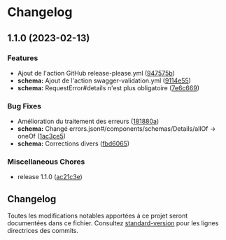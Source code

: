 # Changelog

## 1.1.0 (2023-02-13)


### Features

* Ajout de l'action GitHub release-please.yml ([947575b](https://github.com/bibudem/api-communs/commit/947575b82a1cd3d71848885699a927b6ff79f98c))
* **schema:** Ajout de l'action swagger-validation.yml ([9114e55](https://github.com/bibudem/api-communs/commit/9114e55aef3e24bc2fd3a146bd470eb5f33c73af))
* **schema:** RequestError#details n'est plus obligatoire ([7e6c669](https://github.com/bibudem/api-communs/commit/7e6c66979d6e96158ee3064e7c358251b5cd80b2))


### Bug Fixes

* Amélioration du traitement des erreurs ([181880a](https://github.com/bibudem/api-communs/commit/181880a366fbfffc78c58dfaa9cf1d4e8e08663d))
* **schema:** Changé errors.json#/components/schemas/Details/allOf -&gt; oneOf ([1ac3ce5](https://github.com/bibudem/api-communs/commit/1ac3ce5222080adac830f3dd5ad2e1ac0da25b50))
* **schema:** Corrections divers ([fbd6065](https://github.com/bibudem/api-communs/commit/fbd606530d6efef80bc976668003be3a0363c89d))


### Miscellaneous Chores

* release 1.1.0 ([ac21c3e](https://github.com/bibudem/api-communs/commit/ac21c3e796910d5c1b1125d94f145b4cb12ea302))

## Changelog

Toutes les modifications notables apportées à ce projet seront documentées dans ce fichier. Consultez [standard-version](https://github.com/conventional-changelog/standard-version) pour les lignes directrices des commits.
